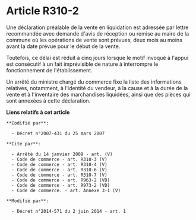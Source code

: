 # Article R310-2

Une déclaration préalable de la vente en liquidation est adressée par lettre recommandée avec demande d'avis de réception ou
remise au maire de la commune où les opérations de vente sont prévues, deux mois au moins avant la date prévue pour le début
de la vente.

Toutefois, ce délai est réduit à cinq jours lorsque le motif invoqué à l'appui est consécutif à un fait imprévisible de
nature à interrompre le fonctionnement de l'établissement.

Un arrêté du ministre chargé du commerce fixe la liste des informations relatives, notamment, à l'identité du vendeur, à la
cause et à la durée de la vente et à l'inventaire des marchandises liquidées, ainsi que des pièces qui sont annexées à cette
déclaration.

**Liens relatifs à cet article**

	**Codifié par**:

	  - Décret n°2007-431 du 25 mars 2007

	**Cité par**:

	  - Arrêté du 14 janvier 2009 - art. (V)
	  - Code de commerce - art. R310-3 (V)
	  - Code de commerce - art. R310-4 (V)
	  - Code de commerce - art. R310-6 (V)
	  - Code de commerce - art. R310-7 (V)
	  - Code de commerce - art. R963-2 (VD)
	  - Code de commerce - art. R973-2 (VD)
	  - Code de commerce. - art. Annexe 3-1 (V)

	**Modifié par**:

	  - Décret n°2014-571 du 2 juin 2014 - art. 1
